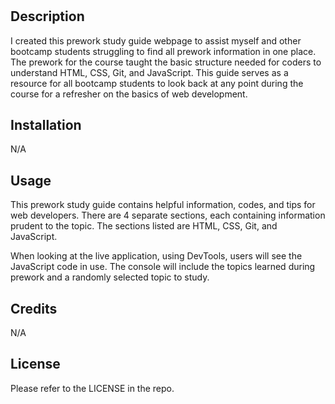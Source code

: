 # <Prework Study Guide Webpage>

## Description

I created this prework study guide webpage to assist myself and other bootcamp students struggling to find all prework information in one place. The prework for the course taught the basic structure needed for coders to understand HTML, CSS, Git, and JavaScript. This guide serves as a resource for all bootcamp students to look back at any point during the course for a refresher on the basics of web development. 

## Installation

N/A

## Usage

This prework study guide contains helpful information, codes, and tips for web developers. There are 4 separate sections, each containing information prudent to the topic. The sections listed are HTML, CSS, Git, and JavaScript. 

When looking at the live application, using DevTools, users will see the JavaScript code in use. The console will include the topics learned during prework and a randomly selected topic to study. 

## Credits

N/A

## License

Please refer to the LICENSE in the repo.
